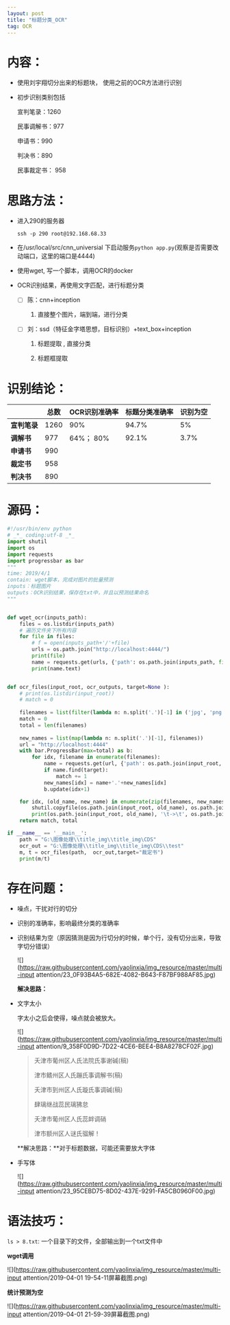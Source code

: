 ```yaml
---
layout: post
title: "标题分类_OCR"
tag: OCR
---
```


# **内容：**

- 使用刘宇翔切分出来的标题块， 使用之前的OCR方法进行识别

- 初步识别类别包括

  宣判笔录：1260

  民事调解书：977

  申请书：990

  判决书：890

  民事裁定书： 958

# **思路方法：**

- 进入290的服务器

  ~~~
  ssh -p 290 root@192.168.68.33
  ~~~

- 在/usr/local/src/cnn_universial 下启动服务`python app.py`(观察是否需要改动端口，这里的端口是4444)

- 使用wget, 写一个脚本，调用OCR的docker

- OCR识别结果，再使用文字匹配，进行标题分类

  - [ ] 陈：cnn+inception

    1. 直接整个图片，端到端，进行分类

  - [ ] 刘：ssd（特征金字塔思想，目标识别）+text_box+inception

    1. 标题提取 , 直接分类

    2. 标题框提取

# **识别结论：**

|              | 总数 | OCR识别准确率 | 标题分类准确率 | 识别为空 |
| ------------ | ---- | ------------- | -------------- | -------- |
| **宣判笔录** | 1260 | 90%           | 94.7%          | 5%       |
| **调解书**   | 977  | 64%； 80%     | 92.1%          | 3.7%     |
| **申请书**   | 990  |               |                |          |
| **裁定书**   | 958  |               |                |          |
| **判决书**   | 890  |               |                |          |



# **源码：**

~~~python
#!/usr/bin/env python
# _*_ coding:utf-8 _*_
import shutil
import os
import requests
import progressbar as bar
"""
time: 2019/4/1
contain: wget脚本，完成对图片的批量预测
inputs：标题图片
outputs：OCR识别结果，保存在txt中，并且以预测结果命名
"""


def wget_ocr(inputs_path):
    files = os.listdir(inputs_path)
    # 遍历文件夹下所有内容
    for file in files:
        # f = open(inputs_path+'/'+file)
        urls = os.path.join("http://localhost:4444/")
        print(file)
        name = requests.get(urls, {'path': os.path.join(inputs_path, file)})
        print(name.text)


def ocr_files(input_root, ocr_outputs, target=None ):
    # print(os.listdir(input_root))
    # match = 0
    
    filenames = list(filter(lambda n: n.split('.')[-1] in ('jpg', 'png', 'jpeg'), os.listdir(input_root)))
    match = 0
    total = len(filenames)
    
    new_names = list(map(lambda n: n.split('.')[-1], filenames))
    url = "http://localhost:4444"
    with bar.ProgressBar(max=total) as b:
        for idx, filename in enumerate(filenames):
            name = requests.get(url, {'path': os.path.join(input_root, filename)}).text.strip()
            if name.find(target):
                match += 1
            new_names[idx] = name+'.'+new_names[idx]
            b.update(idx+1)

    for idx, (old_name, new_name) in enumerate(zip(filenames, new_names)):
        shutil.copyfile(os.path.join(input_root, old_name), os.path.join(ocr_outputs, '..', '%d_'%idx+ new_name))
        print(os.path.join(input_root, old_name), '\t->\t', os.path.join(ocr_outputs, '..', '%d_'%idx+ new_name))
    return match, total

if __name__ == '__main__':
    path = "G:\图像处理\\title_img\\title_img\CDS"
    ocr_out = "G:\图像处理\\title_img\\title_img\CDS\\test"
    m, t = ocr_files(path,  ocr_out,target="裁定书")
    print(m/t)

~~~



# **存在问题：**

- 噪点，干扰对行的切分

- 识别的准确率，影响最终分类的准确率

- 识别结果为空（原因猜测是因为行切分的时候，单个行，没有切分出来，导致字切分错误）

  ![](https://raw.githubusercontent.com/yaolinxia/img_resource/master/multi-input attention/23_0F93B4A5-682E-4082-B643-F87BF988AF85.jpg)

  **解决思路：**

- 文字太小

  字太小之后会使得，噪点就会被放大。

  ![](https://raw.githubusercontent.com/yaolinxia/img_resource/master/multi-input attention/9_358F0D9D-7D22-4CE6-BEE4-B8A8278CF02F.jpg)

  > 夭津市葡州区人氏法院氏事谢碱(稿)
  >
  > 津市鳍州区人氏蹦氏事调解书(稿)
  >
  > 夭津市到州区人氏璇氏事调碱(稿)
  >
  > 肆璃继战蕊民璃狒怠
  >
  > 夭津市葡州区人氏蕊衅调硝
  >
  > 津市额州区人谜氏骝解！

  **解决思路：**对于标题数据，可能还需要放大字体

- 手写体

  ![](https://raw.githubusercontent.com/yaolinxia/img_resource/master/multi-input attention/23_95CEBD75-8D02-437E-9291-FA5CB0960F00.jpg)


# **语法技巧：**

`ls > 8.txt`: 一个目录下的文件，全部输出到一个txt文件中

**wget调用**

![](https://raw.githubusercontent.com/yaolinxia/img_resource/master/multi-input attention/2019-04-01 19-54-11屏幕截图.png)

**统计预测为空**

![](https://raw.githubusercontent.com/yaolinxia/img_resource/master/multi-input attention/2019-04-01 21-59-39屏幕截图.png)



